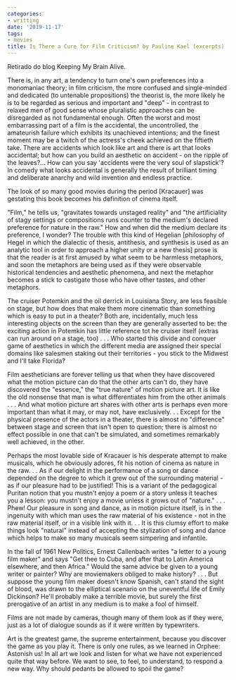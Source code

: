 ```yaml
---
categories:
- writting
date: '2019-11-17'
tags:
- movies
title: Is There a Cure for Film Criticism? by Pauline Kael (excerpts)
---
```


Retirado do blog Keeping My Brain Alive.

There is, in any art, a tendency to turn one's own preferences into a monomaniac theory; in film criticism, the more confused and single-minded and dedicated (to untenable propositions) the theorist is, the more likely he is to be regarded as serious and important and "deep" - in contrast to relaxed men of good sense whose pluralistic approaches can be disregarded as not fundamental enough.
Often the worst and most embarrassing part of a film is the accidental, the uncontrolled, the amateurish failure which exhibits its unachieved intentions; and the finest moment may be a twitch of the actress's cheek achieved on the fiftieth take. There are accidents which look like art and there is art that looks accidental; but how can you build an aesthetic on accident - on the ripple of the leaves?... How can you say 'accidents were the very soul of slapstick'? In comedy what looks accidental is generally the result of brilliant timing and deliberate anarchy and wild invention and endless practice.

The look of so many good movies during the period [Kracauer] was gestating this book becomes his definition of cinema itself.

"Film," he tells us, "gravitates towards unstaged reality" and "the artificiality of stagy settings or compositions runs counter to the medium's declared preference for nature in the raw." How and when did the medium declare its preference, I wonder? The trouble with this kind of Hegelian [philosophy of Hegel in which the dialectic of thesis, antithesis, and synthesis is used as an analytic tool in order to approach a higher unity or a new thesis] prose is that the reader is at first amused by what seem to be harmless metaphors, and soon the metaphors are being used as if they were observable historical tendencies and aesthetic phenomena, and next the metaphor becomes a stick to castigate those who have other tastes, and other metaphors.

The cruiser Potemkin and the oil derrick in Louisiana Story, are less feasible on stage, but how does that make them more cinematic than something which is easy to put in a theater? Both are, incidentally, much less interesting objects on the screen than they are generally asserted to be: the exciting action in Potemkin has little reference tot he cruiser itself (extras can run around on a stage, too) . . . Who started this divide and conquer game of aesthetics in which the different media are assigned their special domains like salesmen staking out their territories - you stick to the Midwest and I'll take Florida?

Film aestheticians are forever telling us that when they have discovered what the motion picture can do that the other arts can't do, they have discovered the "essence," the "true nature" of motion picture art. It is like the old nonsense that man is what differentiates him from the other animals . . . And what motion picture art shares with other arts is perhaps even more important than what it may, or may not, have exclusively. . . Except for the physical presence of the actors in a theater, there is almost no "difference" between stage and screen that isn't open to question; there is almost no effect possible in one that can't be simulated, and sometimes remarkably well achieved, in the other.

Perhaps the most lovable side of Kracauer is his desperate attempt to make musicals, which he obviously adores, fit his notion of cinema as nature in the raw. . . As if our delight in the performance of a song or dance depended on the degree to which it grew out of the surrounding material - as if our pleasure had to be justified! This is a variant of the pedagogical Puritan notion that you mustn't enjoy a poem or a story unless it teaches you a lesson: you mustn't enjoy a movie unless it grows out of "nature." . . . Phew! Our pleasure in song and dance, as in motion picture itself, is in the ingenuity with which man uses the raw material of his existence - not in the raw material itself, or in a visible link with it. . . It is this clumsy effort to make things look "natural" instead of accepting the stylization of song and dance which helps to make so many musicals seem simpering and infantile.

In the fall of 1961 New Politics, Ernest Callenbach writes "a letter to a young film maker" and says "Get thee to Cuba, and after that to Latin America elsewhere, and then Africa." Would the same advice be given to a young writer or painter? Why are moviemakers obliged to make history? . . . But suppose the young film maker doesn't know Spanish, can't stand the sight of blood, was drawn to the elliptical scenario on the uneventful life of Emily Dickinson? He'll probably make a terrible movie, but surely the first prerogative of an artist in any medium is to make a fool of himself.

Films are not made by cameras, though many of them look as if they were, just as a lot of dialogue sounds as if it were written by typewriters.

Art is the greatest game, the supreme entertainment, because you discover the game as you play it. There is only one rules, as we learned in Orphee: Astonish us! In all art we look and listen for what we have not experienced quite that way before. We want to see, to feel, to understand, to respond a new way. Why should pedants be allowed to spoil the game?